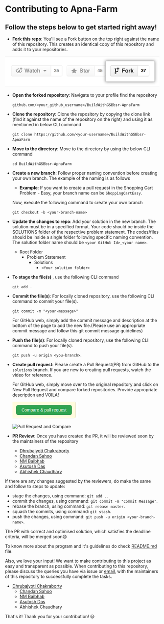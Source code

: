 # Contributing to Apna-Farm

## Follow the steps below to get started right away!

- **Fork this repo**: You'll see a Fork button on the top right against the name of this repository. This creates an identical copy of this repository and adds it to your repositories.

![Fork Example](assets/images/fork.png)

- **Open the forked repository**: Navigate to your profile find the repository

  `github.com/<your_github_username>/BuildWithGSBbsr-ApnaFarm`

- **Clone the repository**: Clone the repository by copying the clone link (find it against the name of the repository on the right) and using it as mentioned in below CLI command

  `git clone https://github.com/<your-username>/BuildWithGSBbsr-ApnaFarm`

- **Move to the directory**: Move to the directory by using the below CLI command

  `cd BuildWithGSBbsr-ApnaFarm`

- **Create a new branch**: Follow proper naming convention before creating your own branch. The example of the naming is as follows

  - **Example**: If you want to create a pull request in the Shopping Cart Problem - Easy, your branch name can be `ShoppingCartEasy`.

  Now, execute the following command to create your own branch

  `git checkout -b <your-branch-name>`

- **Update the changes to repo**: Add your solution in the new branch. The solution must be in a specified format. Your code should be inside the SOLUTIONS folder of the respective problem statement. The codes/files should be inside a single folder following specific naming convention. The solution folder name should be `<your GitHub Id>_<your name>`.
  - Root Folder
    - Problem Statement
      - Solutions
        - `<Your solution folder>`
- **To stage the file(s)** , use the following CLI command

  `git add .`

- **Commit the file(s)**: For locally cloned repository, use the following CLI command to commit your file(s).

  `git commit -m "<your-message>"`

  For GitHub web, simply add the commit message and description at the bottom of the page to add the new file.(Please use an appropriate commit message and follow this git commit message guidelines)

- **Push the file(s)**: For locally cloned repository, use the following CLI command to push your file(s).

  `git push -u origin <you-branch>`.

- **Create pull request**: Please create a Pull Request(PR) from GitHub to the `solutions` branch. If you are new to creating pull requests, watch the video for reference.

  For GitHub web, simply move over to the original repository and click on New Pull Request and compare forked repositories. Provide appropriate description and VOILA!

  ![Pull Request](assets/images/pr.png)

  ![Pull Request and Compare](assets/images/pr_compare.png)

- **PR Review**: Once you have created the PR, it will be reviewed soon by the maintainers of the repository

  - [Dhrubajyoti Chakraborty](https://github.com/dhrubajyoti89)
  - [Chandan Sahoo](https://github.com/chandansahoo69)
  - [NM Baibhab](https://github.com/nmbaibhab)
  - [Asutosh Das](https://github.com/Ash-exp)
  - [Abhishek Chaudhary](https://github.com/)

If there are any changes suggested by the reviewers, do make the same and follow to steps to update:

- stage the changes, using command: `git add .`.
- commit the changes, using command: `git commit -m "Commit Message"`.
- rebase the branch, using command: `git rebase master`.
- squash the commits, using command: `git stash`.
- push the changes, using command: `git push -u origin <your-branch-name>`.

The PR with correct and optimised solution, which satisfies the deadline criteria, will be merged soon😄

To know more about the program and it's guidelines do check [README.md](README.md) file.

Also, we love your input! We want to make contributing to this project as easy and transparent as possible. When contributing to this repository, please discuss the queries you have via issue or [email](), with the maintainers of this repository to successfully complete the tasks.

- [Dhrubajyoti Chakraborty](https://github.com/dhrubajyoti89)
  - [Chandan Sahoo](https://github.com/chandansahoo69)
  - [NM Baibhab](https://github.com/nmbaibhab)
  - [Asutosh Das](https://github.com/Ash-exp)
  - [Abhishek Chaudhary](https://github.com/)


That's it! Thank you for your contribution! 😃
